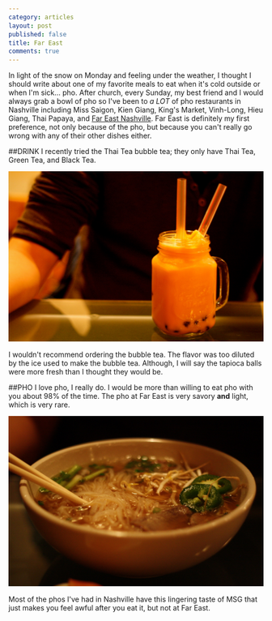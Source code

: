 ```yaml
---
category: articles
layout: post
published: false
title: Far East
comments: true
---
```


In light of the snow on Monday and feeling under the weather, I thought I should write about one of my favorite meals to eat when it's cold outside or when I'm sick... pho. After church, every Sunday, my best friend and I would always grab a bowl of pho so I've been to _a LOT_ of pho restaurants in Nashville including Miss Saigon, Kien Giang, King's Market, Vinh-Long, Hieu Giang, Thai Papaya, and [Far East Nashville](http://www.fareastnashville.com). Far East is definitely my first preference, not only because of the pho, but because you can't really go wrong with any of their other dishes either. 

##DRINK
I recently tried the Thai Tea bubble tea; they only have Thai Tea, Green Tea, and Black Tea.

![bobafareast.jpg](/images/bobafareast.jpg)

I wouldn't recommend ordering the bubble tea. The flavor was too diluted by the ice used to make the bubble tea. Although, I will say the tapioca balls were more fresh than I thought they would be. 

##PHO
I love pho, I really do. I would be more than willing to eat pho with you about 98% of the time. The pho at Far East is very savory **and** light, which is very rare.

![phofareast.jpg](/images/phofareast.jpg)

 Most of the phos I've had in Nashville have this lingering taste of MSG that just makes you feel awful after you eat it, but not at Far East.
